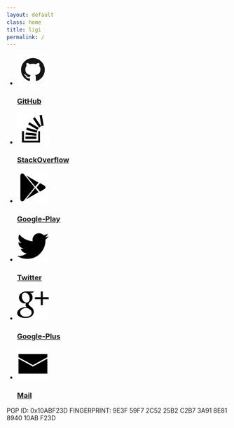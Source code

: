 ```yaml
---
layout: default
class: home
title: ligi
permalink: /
---
```


<ul class="triptych situations clearfix">
  <li>
    <a href="https://github.com/ligi">
      <img src="assets/img/github.png" alt="github"/>
      <h3>GitHub</h3>
    </a>
  </li>
  <li>
    <a href="https://stackoverflow.com/users/322642/ligi?tab=profile">
      <img src="assets/img/stackoverflow.png" alt="stackoverflow"/>
      <h3>StackOverflow</h3>
    </a>
  </li>

  <li>
    <a href="https://play.google.com/store/apps/dev?id=5229070112536767347">
      <img src="assets/img/play.png" alt="google-play"/>
      <h3>Google-Play</h3>
    </a>
  </li>
</ul>
<ul class="triptych situations clearfix">
  <li>
    <a href="http://twitter.com/mr_ligi">
      <img src="assets/img/twitter.png" alt="twitter"/>
      <h3>Twitter</h3>
    </a>
  </li>

  <li>
    <a href="https://plus.google.com/+misterligi">
      <img src="assets/img/plus.png" alt="plus"/>
      <h3>Google-Plus</h3>
    </a>
  </li>

  <li>
    <a href="mailto:ligi@ligi.de">
      <img src="assets/img/mail.png" alt="plus"/>
      <h3>Mail</h3>
    </a>
  </li>

</ul>

PGP ID: 0x10ABF23D FINGERPRINT: 9E3F 59F7 2C52 25B2 C2B7  3A91 8E81 8940 10AB F23D

